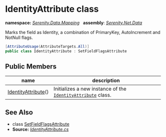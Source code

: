 # IdentityAttribute class
**namespace:** *[Serenity.Data.Mapping](../README.md#serenity.data.mapping-namespace)*   **assembly**: *[Serenity.Net.Data](../README.md)*

Marks the field as Identity, a combination of PrimaryKey, AutoIncrement and NotNull flags.

```csharp
[AttributeUsage(AttributeTargets.All)]
public class IdentityAttribute : SetFieldFlagsAttribute
```

## Public Members

| name | description |
| --- | --- |
| [IdentityAttribute](IdentityAttribute/IdentityAttribute.md)() | Initializes a new instance of the [`IdentityAttribute`](IdentityAttribute.md) class. |

## See Also

* class [SetFieldFlagsAttribute](SetFieldFlagsAttribute.md)
* **Source:** *[IdentityAttribute.cs](https://github.com/serenity-is/Serenity/blob/master/src/Serenity.Net.Data/Mapping/IdentityAttribute.cs)*